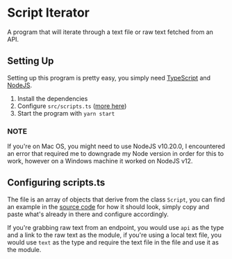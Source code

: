 # Script Iterator
A program that will iterate through a text file or raw text fetched from an API.

## Setting Up
Setting up this program is pretty easy, you simply need [TypeScript](https://www.typescriptlang.org) and [NodeJS](https://nodejs.org/en/).

1. Install the dependencies
2. Configure `src/scripts.ts` ([more here](https://github.com/Sniped/scriptiterator#configuring-scripts.ts))
3. Start the program with `yarn start`

### NOTE
If you're on Mac OS, you might need to use NodeJS v10.20.0, I encountered an error that required me to downgrade my Node version in order for this to work, however on a Windows machine it worked on NodeJS v12.

## Configuring scripts.ts
The file is an array of objects that derive from the class `Script`, you can find an example in the [source code](https://github.com/Sniped/scriptiterator/blob/master/src/scripts.ts) for how it should look, simply copy and paste what's already in there and configure accordingly.

If you're grabbing raw text from an endpoint, you would use `api` as the type and a link to the raw text as the module, if you're using a local text file, you would use `text` as the type and require the text file in the file and use it as the module. 
